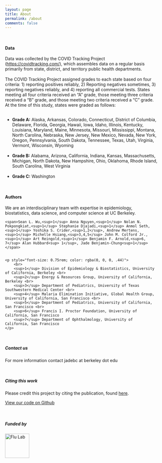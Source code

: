 ```yaml
---
layout: page
title: About
permalink: /about
comments: false
---
```


<div class="row justify-content-between">
<div class="col-md-8 pr-5">

<!-- <p class="mb-5"><img class="shadow-lg" src="{{site.baseurl}}/assets/images/mediumish-jekyll-template.png" alt="jekyll template mediumish" /></p> -->

<!-- <h4 style="border-bottom: 1px solid rgba(0, 0, 0, .44);">Data Sources a</h4> -->

<br>

<h4>Data</h4>

Data was collected by the COVID Tracking Project (<a href="https://covidtracking.com/">https://covidtracking.com/</a>), which assembles data on a regular basis primarily from state, district, and territory public health departments. 
<br><br>
The COVID Tracking Project assigned grades to each state based on four criteria: 1) reporting positives reliably, 2) Reporting negatives sometimes, 3) reporting negatives reliably, and 4) reporting all commercial tests. States meeting all four criteria received an “A” grade, those meeting three criteria received a “B” grade, and those meeting two criteria received a “C” grade. At the time of this study, states were graded as follows: 
<br>
<br>
<ul>
  <li><b>Grade A:</b> Alaska, Arkansas, Colorado, Connecticut, District of Columbia, Delaware, Florida, Georgia, Hawaii, Iowa, Idaho, Illinois, Kentucky, Louisiana, Maryland, Maine, Minnesota, Missouri, Mississippi, Montana, North Carolina, Nebraska, New Jersey, New Mexico, Nevada, New York, Oregon, Pennsylvania, South Dakota, Tennessee, Texas, Utah, Virginia, Vermont, Wisconsin, Wyoming</li>
  <br>
  <li><b>Grade B:</b> Alabama, Arizona, California, Indiana, Kansas, Massachusetts, Michigan, North Dakota, New Hampshire, Ohio, Oklahoma, Rhode Island, South Carolina, West Virginia</li>
  <br>
  <li><b>Grade C:</b> Washington</li>
</ul>

<br>




<h4>Authors</h4>


<p>We are an interdisciplinary team with expertise in epidemiology, biostatistics, data science, and computer science at UC Berkeley.</p>

	<span>Sean L. Wu,<sup>1</sup> Anna Nguyen,<sup>1</sup> Nolan N. Pokpongkiat,<sup>1</sup> Stephanie Djajadi,<sup>1</sup> Anmol Seth,<sup>1</sup> Yoshika S. Crider,<sup>1,2</sup>, Andrew Mertens,<sup>1</sup> Michelle Hsiang,<sup>3,4,5</sup> John M. Colford Jr.,<sup>1</sup> Art Reingold,<sup>1</sup> Benjamin F. Arnold,<sup>6, 7</sup> Alan Hubbard<sup> 1</sup>, Jade Benjamin-Chung<sup>1</sup>
	</span>


	<p style="font-size: 0.75rem; color: rgba(0, 0, 0, .44)">
		<br>
		<sup>1</sup> Division of Epidemiology & Biostatistics, University of California, Berkeley <br>
		<sup>2</sup> Energy & Resources Group, University of California, Berkeley <br>
		<sup>3</sup> Department of Pediatrics, University of Texas Southwestern Medical Center <br>
		<sup>4</sup> Malaria Elimination Initiative, Global Health Group, University of California, San Francisco <br>
		<sup>5</sup> Department of Pediatrics, University of California, San Francisco <br>
		<sup>6</sup> Francis I. Proctor Foundation, University of California, San Francisco
		<sup>7</sup> Department of Ophthalmology, University of California, San Francisco
	</p>

 

<br>
<!-- <h4>Questions or bug reports?</h4>

<p>Head over to our <a href="https://github.com/jadebc/covid19-expected-cases">Github repository</a> and file an issue!</p>
 -->
</div>

<div class="col-md-4">

<div class="sticky-top sticky-top-80">
<h5>Contact us</h5>

<p>For more information contact jadebc at berkeley dot edu</p>

<!-- <p>Thank you for your support! Your donation helps me to maintain and improve <a target="_blank" href="https://github.com/wowthemesnet/mediumish-theme-jekyll">Mediumish <i class="fab fa-github"></i></a>.</p> -->

<!-- <a target="_blank" href="https://github.com/jadebc/covid19-expected-cases" class="btn btn-danger"></a>  -->


<br>
<h5>Citing this work</h5>

<p>Please credit this project by citing the publication, found <a href="https://www.medrxiv.org/content/10.1101/2020.05.12.20091744v1">here</a>.</p>
<a target="_blank" href="https://github.com/jadebc/covid19-infections/" class="btn btn-warning">View our code on Github</a>

<br>
<br>
<br>

<h5>Funded by</h5>
<a target="_blank" href="https://theflulab.org/">
	<img style="" src="{{ site.baseurl }}/assets/images/flu-lab.png" alt="Flu Lab" width="80" height="80">
</a>

</div> 
</div> 
</div>
